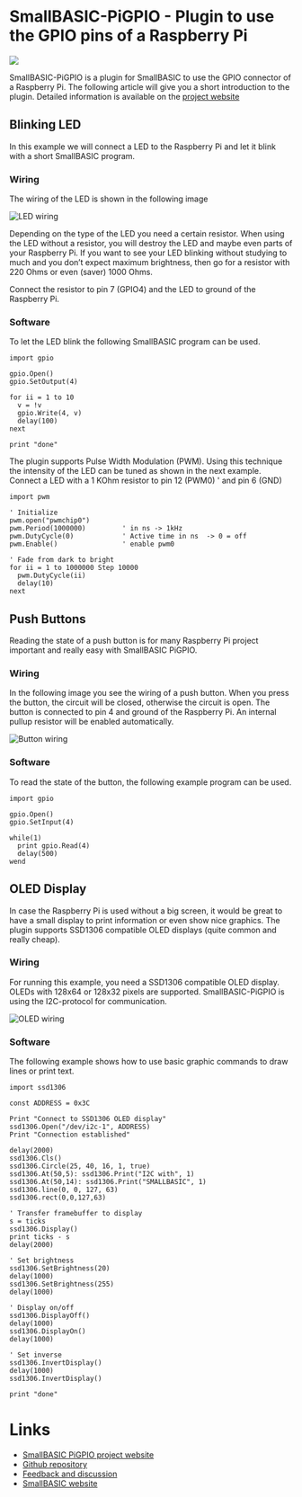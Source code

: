 # SmallBASIC-PiGPIO - Plugin to use the GPIO pins of a Raspberry Pi

![](https://joe7m.github.io/SmallBasicPIGPIO/images/logo_smallbasicpigpio.png)

SmallBASIC-PiGPIO is a plugin for SmallBASIC to use the GPIO connector of a Raspberry Pi.
The following article will give you a short introduction to the plugin. Detailed information
is available on the [project website](https://joe7m.github.io/smallbasic.pigpio2/index.html)

## Blinking LED

In this example we will connect a LED to the Raspberry Pi and let it blink with a short
SmallBASIC program.

### Wiring

The wiring of the LED is shown in the following image

![LED wiring](https://joe7m.github.io/SmallBasicPIGPIO/images/LED_wiring.png)

Depending on the type of the LED you need a certain resistor. When using the LED without
a resistor, you will destroy the LED and maybe even parts of your Raspberry Pi. If you
want to see your LED blinking without studying to much and you don’t expect maximum
brightness, then go for a resistor with 220 Ohms or even (saver) 1000 Ohms.

Connect the resistor to pin 7 (GPIO4) and the LED to ground of the Raspberry Pi.

### Software

To let the LED blink the following SmallBASIC program can be used.

```smallbasic
import gpio

gpio.Open()
gpio.SetOutput(4)

for ii = 1 to 10
  v = !v
  gpio.Write(4, v)
  delay(100)
next

print "done"
```

The plugin supports Pulse Width Modulation (PWM). Using this technique the intensity
of the LED can be tuned as shown in the next example. Connect a LED with a 1 KOhm
resistor to pin 12 (PWM0)
' and pin 6 (GND)

```smallbasic
import pwm

' Initialize 
pwm.open("pwmchip0")
pwm.Period(1000000)         ' in ns -> 1kHz
pwm.DutyCycle(0)            ' Active time in ns  -> 0 = off
pwm.Enable()                ' enable pwm0

' Fade from dark to bright
for ii = 1 to 1000000 Step 10000
  pwm.DutyCycle(ii)
  delay(10)
next
```

## Push Buttons

Reading the state of a push button is for many Raspberry Pi project important and
really easy with SmallBASIC PiGPIO.

### Wiring

In the following image you see the wiring of a push button. When you press the button,
the circuit will be closed, otherwise the circuit is open. The button is connected to
pin 4 and ground of the Raspberry Pi. An internal pullup resistor will be enabled
automatically.

![Button wiring](https://joe7m.github.io/SmallBasicPIGPIO/images/PushButton_wiring.png)

### Software

To read the state of the button, the following example program can be used.

```smallbasic
import gpio

gpio.Open()
gpio.SetInput(4)

while(1)
  print gpio.Read(4)
  delay(500)
wend
```

## OLED Display

In case the Raspberry Pi is used without a big screen, it would be great to have a
small display to print information or even show nice graphics. The plugin supports
SSD1306 compatible OLED displays (quite common and really cheap).

### Wiring

For running this example, you need a SSD1306 compatible OLED display. OLEDs with
128x64 or 128x32 pixels are supported. SmallBASIC-PiGPIO is using the I2C-protocol
for communication.

![OLED wiring](https://joe7m.github.io/SmallBasicPIGPIO/images/ssd1306_wiring.png)

### Software

The following example shows how to use basic graphic commands to draw lines or print
text.

```smallbasic
import ssd1306

const ADDRESS = 0x3C

Print "Connect to SSD1306 OLED display"
ssd1306.Open("/dev/i2c-1", ADDRESS)
Print "Connection established"

delay(2000)
ssd1306.Cls()
ssd1306.Circle(25, 40, 16, 1, true)
ssd1306.At(50,5): ssd1306.Print("I2C with", 1)
ssd1306.At(50,14): ssd1306.Print("SMALLBASIC", 1)
ssd1306.line(0, 0, 127, 63)
ssd1306.rect(0,0,127,63)

' Transfer framebuffer to display
s = ticks
ssd1306.Display()
print ticks - s
delay(2000)

' Set brightness
ssd1306.SetBrightness(20)
delay(1000)
ssd1306.SetBrightness(255)
delay(1000)

' Display on/off
ssd1306.DisplayOff()
delay(1000)
ssd1306.DisplayOn()
delay(1000)

' Set inverse
ssd1306.InvertDisplay()
delay(1000)
ssd1306.InvertDisplay()

print "done"
```

# Links

- [SmallBASIC PiGPIO project website](https://joe7m.github.io/smallbasic.pigpio2/index.html)
- [Github repository](https://github.com/Joe7M/smallbasic.pigpio2)
- [Feedback and discussion](https://smallbasic.discourse.group/)
- [SmallBASIC website](https://smallbasic.github.io/)


